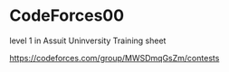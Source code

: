 # CodeForces00
level 1 <newcomers> in Assuit Uninversity Training sheet

https://codeforces.com/group/MWSDmqGsZm/contests
